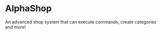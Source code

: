 AlphaShop
=========

An advanced shop system that can execute commands, create categories and more!
